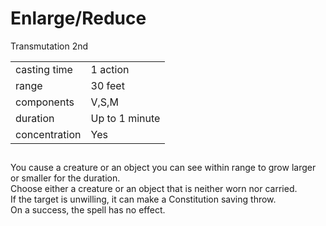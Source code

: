 # Enlarge/Reduce

Transmutation 2nd

|||
|---|---|
| casting time | 1 action |
| range | 30 feet |
| components | V,S,M |
| duration | Up to 1 minute |
| concentration | Yes |


##

You cause a creature or an object you can see within range to grow larger or smaller for the duration.  
Choose either a creature or an object that is neither worn nor carried.  
If the target is unwilling, it can make a Constitution saving throw.  
On a success, the spell has no effect.

